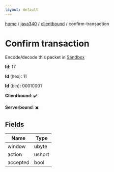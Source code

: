 ```yaml
---
layout: default
---
```


[home](/)  /  [java340](/protocol/java340)  /  [clientbound](/protocol/java340/clientbound)  /  confirm-transaction

# Confirm transaction

Encode/decode this packet in [Sandbox](../../../sandbox/java340#Clientbound.ConfirmTransaction)

**Id**: 17

**Id** (hex): 11

**Id** (bin): 00010001

**Clientbound**: ✔️

**Serverbound**: ✖️

## Fields

Name | Type
---|---
window | ubyte
action | ushort
accepted | bool
